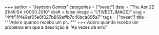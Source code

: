 
+++
author = "Jaydson Gomes"
categories = ["tweet"]
date = "Thu Apr 22 21:46:54 +0000 2010"
draft = false
image = "{TWEET_IMAGE}"
slug = "4f4f11f4e9ef05e6f327b869effb7c48bca895a7"
tags = ["tweet"]
title = """Adoro quando recebo um pr..."""
+++
Adoro quando recebo um problema em que a descrição é: 'As vezes dá erro"
